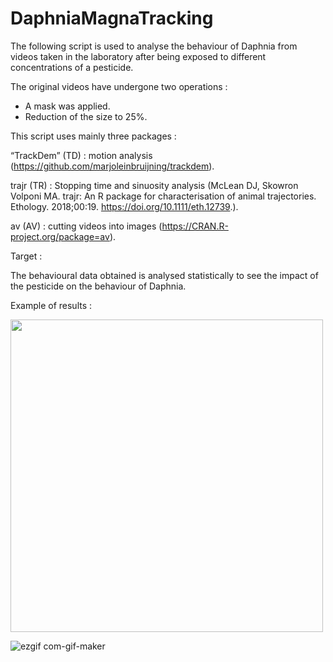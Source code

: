 # DaphniaMagnaTracking

The following script is used to analyse the behaviour of Daphnia from videos taken in the laboratory after being exposed to different concentrations of a pesticide.

The original videos have undergone two operations :

- A mask was applied. 
- Reduction of the size to 25%. 


This script uses mainly three packages :

“TrackDem” (TD) : motion analysis (https://github.com/marjoleinbruijning/trackdem).

trajr (TR) : Stopping time and sinuosity analysis (McLean DJ, Skowron Volponi MA. trajr: An R package for characterisation of animal trajectories. Ethology. 2018;00:19. https://doi.org/10.1111/eth.12739.).

av (AV) : cutting videos into images (https://CRAN.R-project.org/package=av).

Target :

The behavioural data obtained is analysed statistically to see the impact of the pesticide on the behaviour of Daphnia.

Example of results : 

<img src="https://user-images.githubusercontent.com/100361637/213686593-5da1a400-bc41-4835-a9f4-d62860f3d563.png" height="500">

![ezgif com-gif-maker](https://user-images.githubusercontent.com/100361637/213685524-7df0e820-b234-4953-b7bd-5609b568199d.gif)

